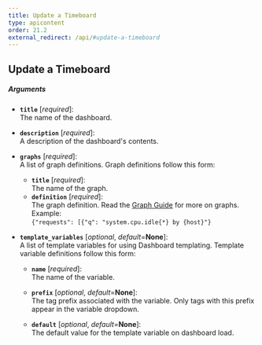 ```yaml
---
title: Update a Timeboard
type: apicontent
order: 21.2
external_redirect: /api/#update-a-timeboard
---
```


## Update a Timeboard

##### Arguments

* **`title`** [*required*]:  
    The name of the dashboard.
* **`description`** [*required*]:  
    A description of the dashboard's contents.
* **`graphs`** [*required*]:  
    A list of graph definitions. Graph definitions follow this form:
    * **`title`** [*required*]:  
        The name of the graph.
    * **`definition`** [*required*]:  
    The graph definition. Read the [Graph Guide][1] for more on graphs. Example:  
    `{"requests": [{"q": "system.cpu.idle{*} by {host}"}`

* **`template_variables`** [*optional*, *default*=**None**]:  
    A list of template variables for using Dashboard templating. Template variable definitions follow this form:
    * **`name`** [*required*]:  
     The name of the variable.

    * **`prefix`** [*optional*, *default*=**None**]:  
    The tag prefix associated with the variable. Only tags with this prefix appear in the variable dropdown.

    * **`default`** [*optional*, *default*=**None**]:  
    The default value for the template variable on dashboard load.

[1]: /graphing
